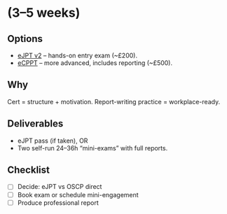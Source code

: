 # (3–5 weeks)

## Options
- [eJPT v2](https://elearnsecurity.com/product/ejpt-certification/) – hands-on entry exam (~£200).
- [eCPPT](https://elearnsecurity.com/product/ecppt-certification/) – more advanced, includes reporting (~£500).

## Why
Cert = structure + motivation. Report-writing practice = workplace-ready.

## Deliverables
- eJPT pass (if taken), OR
- Two self-run 24–36h “mini-exams” with full reports.

## Checklist
- [ ] Decide: eJPT vs OSCP direct
- [ ] Book exam or schedule mini-engagement
- [ ] Produce professional report
